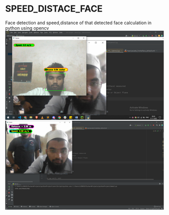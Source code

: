 # SPEED_DISTACE_FACE
Face detection and speed,distance of that detected face calculation in python using opencv 
![alt text](https://github.com/muddassirmujawar/SPEED_DISTACE_FACE/blob/main/Screenshot%20(276).png)
![alt text](https://github.com/muddassirmujawar/SPEED_DISTACE_FACE/blob/main/Screenshot%20(37).png)

